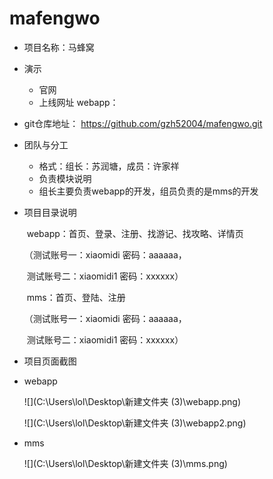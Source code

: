 # mafengwo

- 项目名称：马蜂窝

- 演示

  - 官网 
  - 上线网址  webapp：

- git仓库地址： https://github.com/gzh52004/mafengwo.git

- 团队与分工

  - 格式：组长：苏润塘，成员：许家祥
  - 负责模块说明
  -    组长主要负责webapp的开发，组员负责的是mms的开发

- 项目目录说明

  ​      webapp：首页、登录、注册、找游记、找攻略、详情页

  （测试账号一：xiaomidi  密码：aaaaaa，

  ​    测试账号二：xiaomidi1 密码：xxxxxx）

  ​      mms：首页、登陆、注册

  （测试账号一：xiaomidi  密码：aaaaaa，

  ​    测试账号二：xiaomidi1 密码：xxxxxx）

- 项目页面截图

- webapp

  ![](C:\Users\lol\Desktop\新建文件夹 (3)\webapp.png)

  ![](C:\Users\lol\Desktop\新建文件夹 (3)\webapp2.png)

- mms

  ![](C:\Users\lol\Desktop\新建文件夹 (3)\mms.png)

